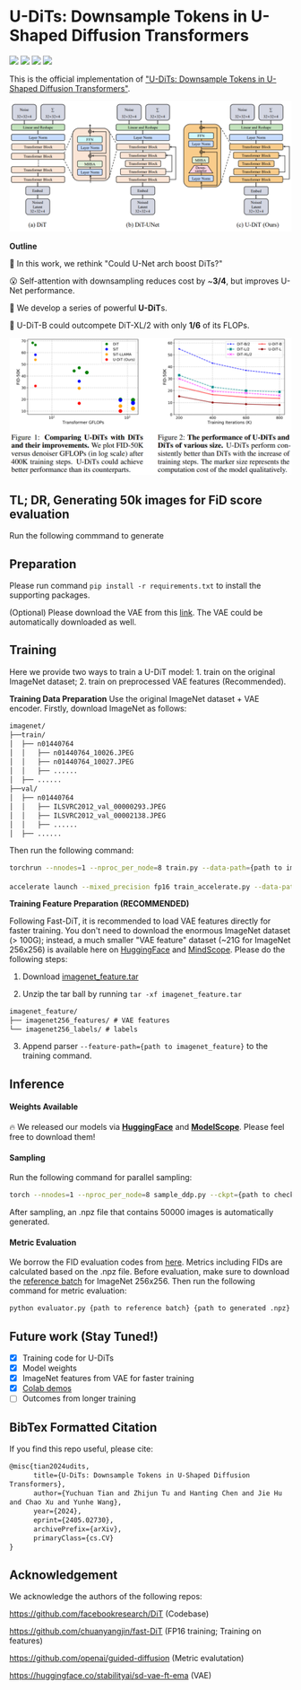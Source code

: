 # U-DiTs: Downsample Tokens in U-Shaped Diffusion Transformers

<p align="left">
<a href="https://arxiv.org/abs/2405.02730" alt="arXiv">
    <img src="https://img.shields.io/badge/arXiv-2405.02730-b31b1b.svg?style=flat" /></a>
<a href="https://huggingface.co/yuchuantian/U-DiT/tree/main" alt="Hugging Face Models">
    <img src="https://img.shields.io/badge/%F0%9F%A4%97%20Hugging%20Face-Models-blue" /></a>
<a href="https://www.modelscope.cn/models/YuchuanTian/U-DiT/files" alt="ModelScope Models">
    <img src="https://img.shields.io/badge/ModelScope-Models-blue" /></a>
<a href="https://colab.research.google.com/drive/17ZimD7GdK2ZZHRg52_I9PNxDTs0LKd20?usp=sharing" alt="ModelScope Models">
    <img src="https://colab.research.google.com/assets/colab-badge.svg" /></a>
</p>


This is the official implementation of ["U-DiTs: Downsample Tokens in U-Shaped Diffusion Transformers"](https://arxiv.org/abs/2405.02730).

![scheme](imgs/scheme.png)

**Outline**

🤔 In this work, we rethink "Could U-Net arch boost DiTs?"

😮 Self-attention with downsampling reduces cost by ~**3/4**, but improves U-Net performance.

🥳 We develop a series of powerful **U-DiT**s. 

🚀 U-DiT-B could outcompete DiT-XL/2 with only **1/6** of its FLOPs.

![effect](imgs/effect.png)

## TL; DR, Generating 50k images for FiD score evaluation
Run the following commmand to generate 

## Preparation

Please run command ```pip install -r requirements.txt``` to install the supporting packages.

(Optional) Please download the VAE from this [link](https://huggingface.co/stabilityai/sd-vae-ft-ema). The VAE could be automatically downloaded as well.

## Training

Here we provide two ways to train a U-DiT model: 1. train on the original ImageNet dataset; 2. train on preprocessed VAE features (Recommended).

**Training Data Preparation**
Use the original ImageNet dataset + VAE encoder. Firstly, download ImageNet as follows:


```
imagenet/
├──train/
│  ├── n01440764
│  │   ├── n01440764_10026.JPEG
│  │   ├── n01440764_10027.JPEG
│  │   ├── ......
│  ├── ......
├──val/
│  ├── n01440764
│  │   ├── ILSVRC2012_val_00000293.JPEG
│  │   ├── ILSVRC2012_val_00002138.JPEG
│  │   ├── ......
│  ├── ......
```

Then run the following command:

```bash
torchrun --nnodes=1 --nproc_per_node=8 train.py --data-path={path to imagenet/train} --image-size=256 --model={model name} --epochs={iteration//5000} # fp32 Training

accelerate launch --mixed_precision fp16 train_accelerate.py --data-path {path to imagenet/train} --image-size=256 --model={model name} --epochs={iteration//5000} # fp16 Training
```

**Training Feature Preparation (RECOMMENDED)**

Following Fast-DiT, it is recommended to load VAE features directly for faster training. You don't need to download the enormous ImageNet dataset (> 100G); instead, a much smaller "VAE feature" dataset (~21G for ImageNet 256x256) is available here on [HuggingFace](https://huggingface.co/datasets/yuchuantian/imagenet_vae_256) and [MindScope](https://www.modelscope.cn/models/YuchuanTian/imagenet_vae_256/). Please do the following steps:

1. Download [imagenet_feature.tar](https://huggingface.co/datasets/yuchuantian/imagenet_vae_256/blob/main/imagenet_feature.tar)

2. Unzip the tar ball by running ```tar -xf imagenet_feature.tar```

```
imagenet_feature/
├── imagenet256_features/ # VAE features
└── imagenet256_labels/ # labels
```

3. Append parser ```--feature-path={path to imagenet_feature}``` to the training command.

## Inference

#### Weights Available

🔥 We released our models via [**HuggingFace**](https://huggingface.co/yuchuantian/U-DiT/tree/main) and [**ModelScope**](https://www.modelscope.cn/models/YuchuanTian/U-DiT/files). Please feel free to download them!

#### Sampling

Run the following command for parallel sampling:

```bash
torch --nnodes=1 --nproc_per_node=8 sample_ddp.py --ckpt={path to checkpoint} --image-size=256 --model={model name} --cfg-scale={cfg scale}
```

After sampling, an .npz file that contains 50000 images is automatically generated.

#### Metric Evaluation

We borrow the FID evaluation codes from [here](). Metrics including FIDs are calculated based on the .npz file. Before evaluation, make sure to download the [reference batch](https://openaipublic.blob.core.windows.net/diffusion/jul-2021/ref_batches/imagenet/256/VIRTUAL_imagenet256_labeled.npz) for ImageNet 256x256. Then run the following command for metric evaluation:

```bash
python evaluator.py {path to reference batch} {path to generated .npz}
```

## Future work (Stay Tuned!)

- [x] Training code for U-DiTs
- [x] Model weights
- [x] ImageNet features from VAE for faster training
- [x] [Colab demos](https://colab.research.google.com/drive/17ZimD7GdK2ZZHRg52_I9PNxDTs0LKd20?usp=sharing)
- [ ] Outcomes from longer training

## BibTex Formatted Citation

If you find this repo useful, please cite:
```
@misc{tian2024udits,
      title={U-DiTs: Downsample Tokens in U-Shaped Diffusion Transformers}, 
      author={Yuchuan Tian and Zhijun Tu and Hanting Chen and Jie Hu and Chao Xu and Yunhe Wang},
      year={2024},
      eprint={2405.02730},
      archivePrefix={arXiv},
      primaryClass={cs.CV}
}
```

## Acknowledgement

We acknowledge the authors of the following repos:

https://github.com/facebookresearch/DiT (Codebase)

https://github.com/chuanyangjin/fast-DiT (FP16 training; Training on features)

https://github.com/openai/guided-diffusion (Metric evalutation)

https://huggingface.co/stabilityai/sd-vae-ft-ema (VAE)